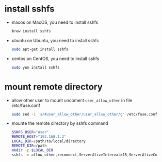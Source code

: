 # install sshfs
- macos
  on MacOS, you need to install sshfs
  ```sh
  brew install sshfs
  ```
- ubuntu
  on Ubuntu, you need to install sshfs
  ```sh
  sudo apt-get install sshfs
  ```
- centos
  on CentOS, you need to install sshfs
  ```sh
  sudo yum install sshfs
  ```

# mount remote directory
- allow other user to mount
  uncoment `user_allow_other` in file /etc/fuse.conf

  ```sh
  sudo sed -i 's/#user_allow_other/user_allow_other/g' /etc/fuse.conf
  ```

- mounte the remote directory by sshfs command 
  ```sh
  SSHFS_USER="user"
  REMOTE_HOST="192.168.1.2"
  LOCAL_DIR=/path/to/local/directory
  REMOTE_DIR=/path
  mkdir -p $LOCAL_DIR
  sshfs -o allow_other,reconnect,ServerAliveInterval=15,ServerAliveCountMax=3,uid=$(id -u),gid=$(id -g) $SSHFS_USER@$REMOTE_HOST:$REMOTE_DIR $LOCAL_DIR
  ```
